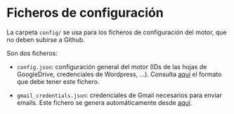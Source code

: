 # Ficheros de configuración

La carpeta `config/` se usa para los ficheros de configuración del motor, que no deben subirse a Github.

Son dos ficheros:

- `config.json`: configuración general del motor (IDs de las hojas de GoogleDrive, credenciales de Wordpress, ...). Consulta [aquí](https://github.com/11defebrero/motordatos11F/blob/70ffc5e99b7d7dc16e994c4de92ac0a926f0e723/config/config.json) el formato que debe tener este fichero.

- `gmail_credentials.json`: credenciales de Gmail necesarios para enviar emails. Este fichero se genera automáticamente desde [aquí](https://developers.google.com/gmail/api/quickstart/python#step_1_turn_on_the).
